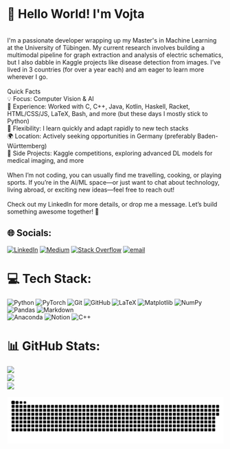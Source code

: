 # 👋 Hello World! I'm Vojta
<br>I'm a passionate developer wrapping up my Master's in Machine Learning at the University of Tübingen. My current research involves building a multimodal pipeline for graph extraction and analysis of electric schematics, but I also dabble in Kaggle projects like disease detection from images. I’ve lived in 3 countries (for over a year each) and am eager to learn more wherever I go.<br><br>Quick Facts<br>💡 Focus: Computer Vision & AI<br>💼 Experience: Worked with C, C++, Java, Kotlin, Haskell, Racket, HTML/CSS/JS, LaTeX, Bash, and more (but these days I mostly stick to Python)<br>🚀 Flexibility: I learn quickly and adapt rapidly to new tech stacks<br>🌍 Location: Actively seeking opportunities in Germany (preferably Baden-Württemberg)<br>🌱 Side Projects: Kaggle competitions, exploring advanced DL models for medical imaging, and more<br><br>
When I’m not coding, you can usually find me travelling, cooking, or playing sports. If you’re in the AI/ML space—or just want to chat about technology, living abroad, or exciting new ideas—feel free to reach out!<br><br>Check out my LinkedIn for more details, or drop me a message. Let’s build something awesome together! 🚀


## 🌐 Socials:
[![LinkedIn](https://img.shields.io/badge/LinkedIn-%230077B5.svg?logo=linkedin&logoColor=white)](https://linkedin.com/in/sykoravojtech) 
[![Medium](https://img.shields.io/badge/Medium-12100E?logo=medium&logoColor=white)](https://medium.com/@@sykoravojtech) 
[![Stack Overflow](https://img.shields.io/badge/-Stackoverflow-FE7A16?logo=stack-overflow&logoColor=white)](https://stackoverflow.com/users/17646343) 
[![email](https://img.shields.io/badge/Email-D14836?logo=gmail&logoColor=white)](mailto:sykoravojtech01@gmail.com) 

# 💻 Tech Stack:
![Python](https://img.shields.io/badge/python-3670A0?style=for-the-badge&logo=python&logoColor=ffdd54)
![PyTorch](https://img.shields.io/badge/PyTorch-%23EE4C2C.svg?style=for-the-badge&logo=PyTorch&logoColor=white) 
![Git](https://img.shields.io/badge/git-%23F05033.svg?style=for-the-badge&logo=git&logoColor=white) 
![GitHub](https://img.shields.io/badge/github-%23121011.svg?style=for-the-badge&logo=github&logoColor=white) 
![LaTeX](https://img.shields.io/badge/latex-%23008080.svg?style=for-the-badge&logo=latex&logoColor=white) 
![Matplotlib](https://img.shields.io/badge/Matplotlib-%23ffffff.svg?style=for-the-badge&logo=Matplotlib&logoColor=black) 
![NumPy](https://img.shields.io/badge/numpy-%23013243.svg?style=for-the-badge&logo=numpy&logoColor=white) 
![Pandas](https://img.shields.io/badge/pandas-%23150458.svg?style=for-the-badge&logo=pandas&logoColor=white) 
![Markdown](https://img.shields.io/badge/markdown-%23000000.svg?style=for-the-badge&logo=markdown&logoColor=white)  
![Anaconda](https://img.shields.io/badge/Anaconda-%2344A833.svg?style=for-the-badge&logo=anaconda&logoColor=white) 
![Notion](https://img.shields.io/badge/Notion-%23000000.svg?style=for-the-badge&logo=notion&logoColor=white)
![C++](https://img.shields.io/badge/c++-%2300599C.svg?style=for-the-badge&logo=c%2B%2B&logoColor=white) 

# 📊 GitHub Stats:
![](https://github-readme-stats.vercel.app/api?username=sykoravojtech&theme=dark&hide_border=false&include_all_commits=true&count_private=true)<br/>
![](https://nirzak-streak-stats.vercel.app/?user=sykoravojtech&theme=dark&hide_border=false)<br/>
![](https://github-readme-stats.vercel.app/api/top-langs/?username=sykoravojtech&theme=dark&hide_border=false&include_all_commits=true&count_private=true&layout=compact&exclude_repo=sykoravojtech,portfolio,projects,template_repo,gym,RPH,OPT,ZUI,BioVis_food&hide=SCSS)



<!-- Proudly created with GPRM ( https://gprm.itsvg.in ) -->

<picture>
  <source media="(prefers-color-scheme: dark)" srcset="https://raw.githubusercontent.com/sykoravojtech/sykoravojtech/output/github-snake-dark.svg" />
  <source media="(prefers-color-scheme: light)" srcset="https://raw.githubusercontent.com/sykoravojtech/sykoravojtech/output/github-snake.svg" />
  <img alt="github-snake" src="https://raw.githubusercontent.com/sykoravojtech/sykoravojtech/output/github-snake.svg" />
</picture>

